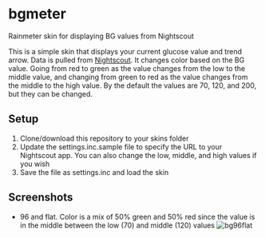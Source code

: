 # bgmeter
Rainmeter skin for displaying BG values from Nightscout

This is a simple skin that displays your current glucose value and trend arrow. Data is pulled from [Nightscout](http://www.nightscout.info/). It changes color based on the BG value. Going from red to green as the value changes from the low to the middle value, and changing from green to red as the value changes from the middle to the high value. By the default the values are 70, 120, and 200, but they can be changed.

## Setup
1. Clone/download this repository to your skins folder
2. Update the settings.inc.sample file to specify the URL to your Nightscout app. You can also change the low, middle, and high values if you wish
3. Save the file as settings.inc and load the skin

## Screenshots
- 96 and flat. Color is a mix of 50% green and 50% red since the value is in the middle between the low (70) and middle (120) values
![bg96flat](https://user-images.githubusercontent.com/155993/194363766-c0c9d017-e8fd-416e-9762-4ad8eb9f1799.png)
